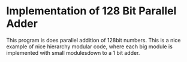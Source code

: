 # Implementation of 128 Bit Parallel Adder
This program is does parallel addition of 128bit numbers. This is a nice example of nice hierarchy modular code, where each big module is implemented with small modulesdown to a 1 bit adder.  
